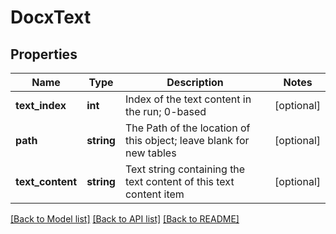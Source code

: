 # DocxText

## Properties
Name | Type | Description | Notes
------------ | ------------- | ------------- | -------------
**text_index** | **int** | Index of the text content in the run; 0-based | [optional] 
**path** | **string** | The Path of the location of this object; leave blank for new tables | [optional] 
**text_content** | **string** | Text string containing the text content of this text content item | [optional] 

[[Back to Model list]](../README.md#documentation-for-models) [[Back to API list]](../README.md#documentation-for-api-endpoints) [[Back to README]](../README.md)


